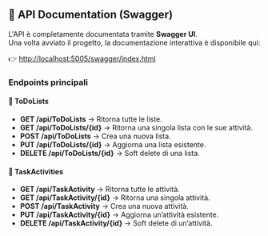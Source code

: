 
## 📖 API Documentation (Swagger)

L'API è completamente documentata tramite **Swagger UI**.  
Una volta avviato il progetto, la documentazione interattiva è disponibile qui:  

👉 [http://localhost:5005/swagger/index.html](http://localhost:5005/swagger/index.html)  

### Endpoints principali

#### 🔹 ToDoLists
- **GET /api/ToDoLists** → Ritorna tutte le liste.  
- **GET /api/ToDoLists/{id}** → Ritorna una singola lista con le sue attività.  
- **POST /api/ToDoLists** → Crea una nuova lista.  
- **PUT /api/ToDoLists/{id}** → Aggiorna una lista esistente.  
- **DELETE /api/ToDoLists/{id}** → Soft delete di una lista.  

#### 🔹 TaskActivities
- **GET /api/TaskActivity** → Ritorna tutte le attività.  
- **GET /api/TaskActivity/{id}** → Ritorna una singola attività.  
- **POST /api/TaskActivity** → Crea una nuova attività.  
- **PUT /api/TaskActivity/{id}** → Aggiorna un’attività esistente.  
- **DELETE /api/TaskActivity/{id}** → Soft delete di un’attività.  



